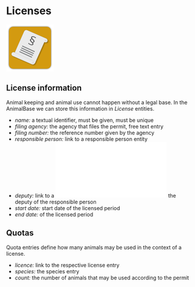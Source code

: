 # Licenses

![](./images/ak_license_icon128.png)

## License information

Animal keeping and animal use cannot happen without a legal base. In
the AnimalBase we can store this information in *License* entities.

* *name:* a textual identifier, must be given, must be unique
* *filing agency:* the agency that files the permit, free text entry
* *filing number:* the reference number given by the agency
* *responsible person:* link to a responsible person entity
* *deputy:* link to a ![person entity](./manager_persons.md)  the deputy of the responsible person
* *start date:* start date of the licensed period
* *end date:* of the licensed period


## Quotas
Quota entries define how many animals may be used in the context of a license.

* *licence:* link to the respective license entry
* *species:* the species entry
* *count:* the number of animals that may be used according to the permit 
